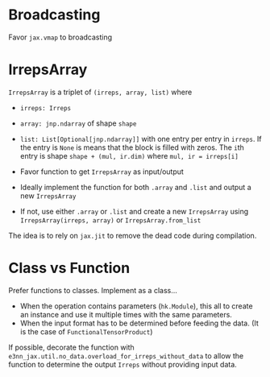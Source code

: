 # Broadcasting
Favor `jax.vmap` to broadcasting

# IrrepsArray
`IrrepsArray` is a triplet of `(irreps, array, list)` where

- `irreps: Irreps`
- `array: jnp.ndarray` of shape `shape`
- `list: List[Optional[jnp.ndarray]]` with one entry per entry in `irreps`. If the entry is `None` is means that the block is filled with zeros. The `i`th entry is shape `shape + (mul, ir.dim)` where `mul, ir = irreps[i]`

- Favor function to get `IrrepsArray` as input/output
- Ideally implement the function for both `.array` and `.list` and output a new `IrrepsArray`
- If not, use either `.array` or `.list` and create a new `IrrepsArray` using `IrrepsArray(irreps, array)` or `IrrepsArray.from_list`

The idea is to rely on `jax.jit` to remove the dead code during compilation.

# Class vs Function
Prefer functions to classes. Implement as a class...

- When the operation contains parameters (`hk.Module`), this all to create an instance and use it multiple times with the same parameters.
- When the input format has to be determined before feeding the data. (It is the case of `FunctionalTensorProduct`)

If possible, decorate the function with `e3nn_jax.util.no_data.overload_for_irreps_without_data` to allow the function to determine the output `Irreps` without providing input data.
